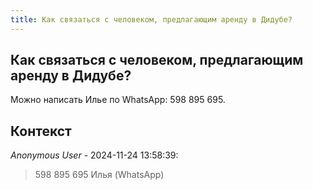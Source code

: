 ```yaml
---
title: Как связаться с человеком, предлагающим аренду в Дидубе?
---
```


## Как связаться с человеком, предлагающим аренду в Дидубе?

Можно написать Илье по WhatsApp: 598 895 695.

## Контекст

_Anonymous User_ - 2024-11-24 13:58:39:

> 598 895 695 Илья (WhatsApp)
